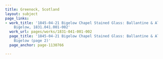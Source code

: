 ```yaml
---
title: Greenock, Scotland
layout: subject
page_links:
- work_title: '1845-04-21 Bigelow Chapel Stained Glass: Ballantine & Allan to Jacob
    Bigelow, 1831.041.001-002'
  work_url: pages/works/1831-041-001-002
  page_title: '1845-04-21 Bigelow Chapel Stained Glass: Ballantine & Allan to Jacob
    Bigelow (page 2)'
  page_anchor: page-1130766

---
```

